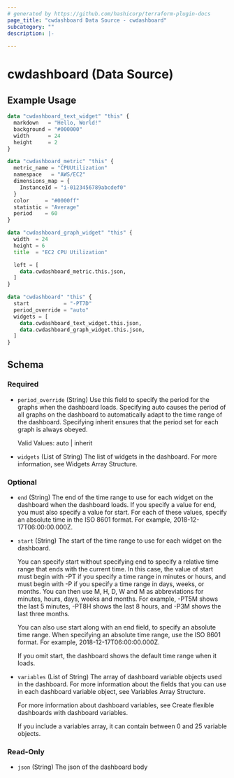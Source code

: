 ```yaml
---
# generated by https://github.com/hashicorp/terraform-plugin-docs
page_title: "cwdashboard Data Source - cwdashboard"
subcategory: ""
description: |-
  
---
```


# cwdashboard (Data Source)



## Example Usage

```terraform
data "cwdashboard_text_widget" "this" {
  markdown   = "Hello, World!"
  background = "#000000"
  width      = 24
  height     = 2
}

data "cwdashboard_metric" "this" {
  metric_name = "CPUUtilization"
  namespace   = "AWS/EC2"
  dimensions_map = {
    InstanceId = "i-0123456789abcdef0"
  }
  color     = "#0000ff"
  statistic = "Average"
  period    = 60
}

data "cwdashboard_graph_widget" "this" {
  width  = 24
  height = 6
  title  = "EC2 CPU Utilization"

  left = [
    data.cwdashboard_metric.this.json,
  ]
}

data "cwdashboard" "this" {
  start           = "-PT7D"
  period_override = "auto"
  widgets = [
    data.cwdashboard_text_widget.this.json,
    data.cwdashboard_graph_widget.this.json,
  ]
}
```

<!-- schema generated by tfplugindocs -->
## Schema

### Required

- `period_override` (String) Use this field to specify the period for the graphs when the dashboard loads. Specifying auto causes the period of all graphs on the dashboard to automatically adapt to the time range of the dashboard. Specifying inherit ensures that the period set for each graph is always obeyed.
	
	Valid Values: auto | inherit
- `widgets` (List of String) The list of widgets in the dashboard. For more information, see Widgets Array Structure.

### Optional

- `end` (String) The end of the time range to use for each widget on the dashboard when the dashboard loads. If you specify a value for end, you must also specify a value for start. For each of these values, specify an absolute time in the ISO 8601 format. For example, 2018-12-17T06:00:00.000Z.
- `start` (String) The start of the time range to use for each widget on the dashboard.
	
	You can specify start without specifying end to specify a relative time range that ends with the current time. In this case, the value of start must begin with -PT if you specify a time range in minutes or hours, and must begin with -P if you specify a time range in days, weeks, or months. You can then use M, H, D, W and M as abbreviations for minutes, hours, days, weeks and months. For example, -PT5M shows the last 5 minutes, -PT8H shows the last 8 hours, and -P3M shows the last three months.
	
	You can also use start along with an end field, to specify an absolute time range. When specifying an absolute time range, use the ISO 8601 format. For example, 2018-12-17T06:00:00.000Z.
	
	If you omit start, the dashboard shows the default time range when it loads.
- `variables` (List of String) The array of dashboard variable objects used in the dashboard. For more information about the fields that you can use in each dashboard variable object, see Variables Array Structure.
	
	For more information about dashboard variables, see Create flexible dashboards with dashboard variables.
	
	If you include a variables array, it can contain between 0 and 25 variable objects.

### Read-Only

- `json` (String) The json of the dashboard body
